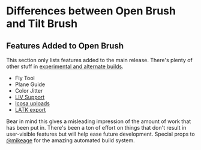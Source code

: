 # Differences between Open Brush and Tilt Brush

## Features Added to Open Brush

This section only lists features added to the main release. There's plenty of other stuff in [experimental and alternate builds](alternate-and-experimental-builds/).

* Fly Tool
* Plane Guide
* Color Jitter
* [LIV Support](https://www.liv.tv/)
* [Icosa uploads](https://beta.icosa.gallery/)
* [LATK export](https://lightningartist.org/)

Bear in mind this gives a misleading impression of the amount of work that has been put in. There's been a ton of effort on things that don't result in user-visible features but will help ease future development. Special props to [@mikeage](https://github.com/mikeage) for the amazing automated build system.

